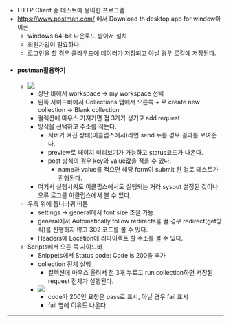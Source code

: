 - HTTP Client 중 테스트에 용이한 프로그램
- https://www.postman.com/ 에서 Download th desktop app for window아이콘
	- windows 64-bit 다운로드 받아서 설치
	- 회원가입이 필요하다.
	- 로그인을 할 경우 클라우드에 데이터가 저장되고 아닐 경우 로컬에 저장된다.
- #### postman활용하기
	- ![](image/postman%20메인%20화면.jpg)
		- 상단 바에서 workspace -> my workspace 선택
		- 왼쪽 사이드바에서 Collections 탭에서 오른쪽 + 로 create new collection -> Blank collection
		- 컬렉션에 마우스 가져가면 점 3개가 생기고 add request
		- 방식을 선택하고 주소를 적는다.
			- 서버가 켜진 상태(이클립스에서)라면 send 누를 경우 결과를 보여준다.
			- preview로 페이지 미리보기가 가능하고 status코드가 나온다.
			- post 방식의 경우 key와 value값을 적을 수 있다.
				- name과 value를 적으면 해당 form이 submit 된 걸로 테스트가 진행된다.
		- 여기서 실행시켜도 이클립스에서도 실행되는 거라 sysout 설정된 것이나 오류 로그를 이클립스에서 볼 수 있다.
	- 우측 위에 톱니바퀴 버튼
		- settings -> general에서 font size 조절 가능
		- general에서 Automatically follow redirects을 끌 경우 redirect(get방식)를 진행하지 않고 302 코드를 볼 수 있다.
		- Headers에 Location에 리다이렉트 할 주소를 볼 수 있다.
	- Scripts에서 오른 쪽 사이드바
		- Snippets에서 Status code: Code is 200을 추가
		- collection 전체 실행
			- 컬렉션에 마우스 올려서 점 3개 누르고 run collection하면 저장된 request 전체가 실행된다.
		- ![](image/postman%20컬렉션%20전체%20테스트.jpg)
			- code가 200인 요청은 pass로 표시, 아닐 경우 fail 표시
			- fail 옆에 이유도 나온다.

---

